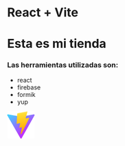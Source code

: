 # React + Vite

# Esta es mi tienda

### Las herramientas utilizadas son:

- react
- firebase
- formik
- yup

![](/public/vite.svg)
